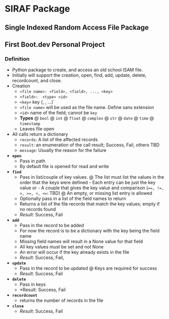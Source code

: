 # SIRAF Package
## Single Indexed Random Access File Package
## First Boot.dev Personal Project

### Definition 
- Python package to create, and access an old school ISAM file.
- Initially will support the creation, open, find, add, update, delete, recordcount, and close.
- Creation
    - `<file name>: <field>, <field>, ..., <key>`
    - `<field>:  <type> <id>`
    - `<key>` key (<id>, <id>, ...)`
    - `<file name>` will be used as the file name. Define sans extension
	- `<id>` name of the field; cannot be `key`
    - **Types**
	    @ `bool`
	    @ `int`
	    @ `float`
	    @ `complex`
	    @ `str`
	    @ `date`
	    @ `time`
	    @ `timestamp`
	- Leaves file open
- All calls return a dictionary
	- `records`: A list of the affected records
	- `result`: an enumeration of the call result; Success, Fail, others TBD
	- `message`: Usually the reason for the failure
- **`open`**
    - Pass in path
	- By default file is opened for read and write
- **`find`**
    - Pass in list/couple of key values.
	    @ The list must list the values in the order that the keys were defined
		    - Each entry can be just the key value or
			- A couple that gives the key value and comparison (`==, !=, >, >=, <, <=`: TBD)
	    @ An empty, or missing list entry is allowed
	- Optionally pass in a list of the field names to return
	- Returns a list of the file records that match the key values; empty if no records found
	- *Result*: Success, Fail
- **`add`**
	- Pass in the record to be added
	- For now the record is to be a dictionary with the key being the field name
	- Missing field names will result in a None value for that field
	- All key values must be set and not None
	- An error will occur if the key already exists in the file
	- *Result*: Success, Fail,  
- **`update`**
	- Pass in the record to be updated
	    @ Keys are required for success
	- *Result*: Success, Fail
- **`delete`**
	- Pass in keys
	- *Result: Success, Fail
- **`recordcount`**
	- returns the number of records in the file
- **`close`**
	- *Result*: Success, Fail	
